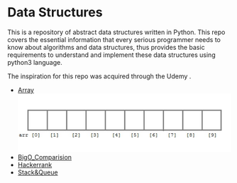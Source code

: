# Data Structures

This is a repository of abstract data structures written in Python.
This repo covers the essential information that every serious programmer needs to know about algorithms and 
data structures, thus provides the basic requirements to understand and implement 
these data structures using python3 language.

The inspiration for this repo was acquired through the Udemy .


- [Array](https://github.com/KUMAWAT55/Data-Structure/tree/master/Array)
![Array](images/array-declaraction.jpg)
- [BigO_Comparision](https://github.com/KUMAWAT55/Data-Structure/tree/master/BigO_Comparision)
- [Hackerrank](https://github.com/KUMAWAT55/Data-Structure/tree/master/Hackerrank)
- [Stack&Queue](https://github.com/KUMAWAT55/Data-Structure/tree/master/Stack&Queue)